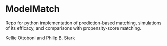 ModelMatch
==========

Repo for python implementation of prediction-based matching, simulations of its efficacy, and comparisons with propensity-score matching.

Kellie Ottoboni and Philip B. Stark
